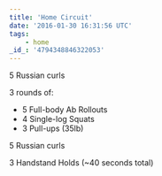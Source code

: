 ```yaml
---
title: 'Home Circuit'
date: '2016-01-30 16:31:56 UTC'
tags:
    - home
_id_: '4794348846322053'
---
```


5 Russian curls

3 rounds of:
- 5 Full-body Ab Rollouts
- 4 Single-log Squats
- 3 Pull-ups (35lb)

5 Russian curls

3 Handstand Holds (~40 seconds total)
